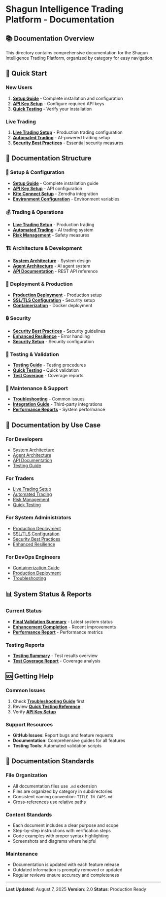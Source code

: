 # Shagun Intelligence Trading Platform - Documentation

## 📚 Documentation Overview

This directory contains comprehensive documentation for the Shagun Intelligence Trading Platform, organized by category for easy navigation.

## 🚀 Quick Start

### New Users

1. **[Setup Guide](./setup/SETUP_GUIDE.md)** - Complete installation and configuration
2. **[API Key Setup](./setup/API_KEY_SETUP_GUIDE.md)** - Configure required API keys
3. **[Quick Testing](./testing/QUICK_TESTING_REFERENCE.md)** - Verify your installation

### Live Trading

1. **[Live Trading Setup](./trading/LIVE_TRADING_SETUP_GUIDE.md)** - Production trading configuration
2. **[Automated Trading](./trading/AUTOMATED_TRADING_SETUP.md)** - AI-powered trading setup
3. **[Security Best Practices](./security/SECURITY_BEST_PRACTICES.md)** - Essential security measures

## 📁 Documentation Structure

### 🔧 Setup & Configuration

- **[Setup Guide](./setup/SETUP_GUIDE.md)** - Complete installation guide
- **[API Key Setup](./setup/API_KEY_SETUP_GUIDE.md)** - API configuration
- **[Kite Connect Setup](./setup/KITE_CONNECT_SETUP.md)** - Zerodha integration
- **[Environment Configuration](./setup/ENVIRONMENT_CONFIG.md)** - Environment variables

### 💰 Trading & Operations

- **[Live Trading Setup](./trading/LIVE_TRADING_SETUP_GUIDE.md)** - Production trading
- **[Automated Trading](./trading/AUTOMATED_TRADING_SETUP.md)** - AI trading system
- **[Risk Management](./trading/RISK_MANAGEMENT.md)** - Safety measures

### 🏗️ Architecture & Development

- **[System Architecture](./architecture/ARCHITECTURE_OVERVIEW.md)** - System design
- **[Agent Architecture](./architecture/AGENT_ARCHITECTURE.md)** - AI agent system
- **[API Documentation](./api/API_DOCUMENTATION.md)** - REST API reference

### 🚀 Deployment & Production

- **[Production Deployment](./deployment/PRODUCTION_DEPLOYMENT_GUIDE.md)** - Production setup
- **[SSL/TLS Configuration](./deployment/SSL_TLS_CONFIGURATION.md)** - Security setup
- **[Containerization](./deployment/CONTAINERIZATION_GUIDE.md)** - Docker deployment

### 🔒 Security

- **[Security Best Practices](./security/SECURITY_BEST_PRACTICES.md)** - Security guidelines
- **[Enhanced Resilience](./security/ENHANCED_RESILIENCE_SYSTEM.md)** - Error handling
- **[Security Setup](./security/SECURITY_SETUP_GUIDE.md)** - Security configuration

### 🧪 Testing & Validation

- **[Testing Guide](./testing/TESTING_VALIDATION_GUIDE.md)** - Testing procedures
- **[Quick Testing](./testing/QUICK_TESTING_REFERENCE.md)** - Quick validation
- **[Test Coverage](./testing/TEST_COVERAGE_REPORT.md)** - Coverage reports

### 🔧 Maintenance & Support

- **[Troubleshooting](./support/TROUBLESHOOTING.md)** - Common issues
- **[Integration Guide](./support/INTEGRATION_GUIDE.md)** - Third-party integrations
- **[Performance Reports](./reports/PERFORMANCE_REPORT.md)** - System performance

## 🎯 Documentation by Use Case

### For Developers

- [System Architecture](./architecture/ARCHITECTURE_OVERVIEW.md)
- [Agent Architecture](./architecture/AGENT_ARCHITECTURE.md)
- [API Documentation](./api/API_DOCUMENTATION.md)
- [Testing Guide](./testing/TESTING_VALIDATION_GUIDE.md)

### For Traders

- [Live Trading Setup](./trading/LIVE_TRADING_SETUP_GUIDE.md)
- [Automated Trading](./trading/AUTOMATED_TRADING_SETUP.md)
- [Risk Management](./trading/RISK_MANAGEMENT.md)
- [Quick Testing](./testing/QUICK_TESTING_REFERENCE.md)

### For System Administrators

- [Production Deployment](./deployment/PRODUCTION_DEPLOYMENT_GUIDE.md)
- [SSL/TLS Configuration](./deployment/SSL_TLS_CONFIGURATION.md)
- [Security Best Practices](./security/SECURITY_BEST_PRACTICES.md)
- [Enhanced Resilience](./security/ENHANCED_RESILIENCE_SYSTEM.md)

### For DevOps Engineers

- [Containerization Guide](./deployment/CONTAINERIZATION_GUIDE.md)
- [Production Deployment](./deployment/PRODUCTION_DEPLOYMENT_GUIDE.md)
- [Troubleshooting](./support/TROUBLESHOOTING.md)

## 📊 System Status & Reports

### Current Status

- **[Final Validation Summary](./reports/FINAL_VALIDATION_SUMMARY.md)** - Latest system status
- **[Enhancement Completion](./reports/ENHANCEMENT_COMPLETION_REPORT.md)** - Recent improvements
- **[Performance Report](./reports/PERFORMANCE_REPORT.md)** - Performance metrics

### Testing Reports

- **[Testing Summary](./reports/TESTING_SUMMARY.md)** - Test results overview
- **[Test Coverage Report](./testing/TEST_COVERAGE_REPORT.md)** - Coverage analysis

## 🆘 Getting Help

### Common Issues

1. Check **[Troubleshooting Guide](./support/TROUBLESHOOTING.md)** first
2. Review **[Quick Testing Reference](./testing/QUICK_TESTING_REFERENCE.md)**
3. Verify **[API Key Setup](./setup/API_KEY_SETUP_GUIDE.md)**

### Support Resources

- **GitHub Issues**: Report bugs and feature requests
- **Documentation**: Comprehensive guides for all features
- **Testing Tools**: Automated validation scripts

## 📝 Documentation Standards

### File Organization

- All documentation files use `.md` extension
- Files are organized by category in subdirectories
- Consistent naming convention: `TITLE_IN_CAPS.md`
- Cross-references use relative paths

### Content Standards

- Each document includes a clear purpose and scope
- Step-by-step instructions with verification steps
- Code examples with proper syntax highlighting
- Screenshots and diagrams where helpful

### Maintenance

- Documentation is updated with each feature release
- Outdated information is promptly removed or updated
- Regular reviews ensure accuracy and completeness

---

**Last Updated**: August 7, 2025
**Version**: 2.0
**Status**: Production Ready
